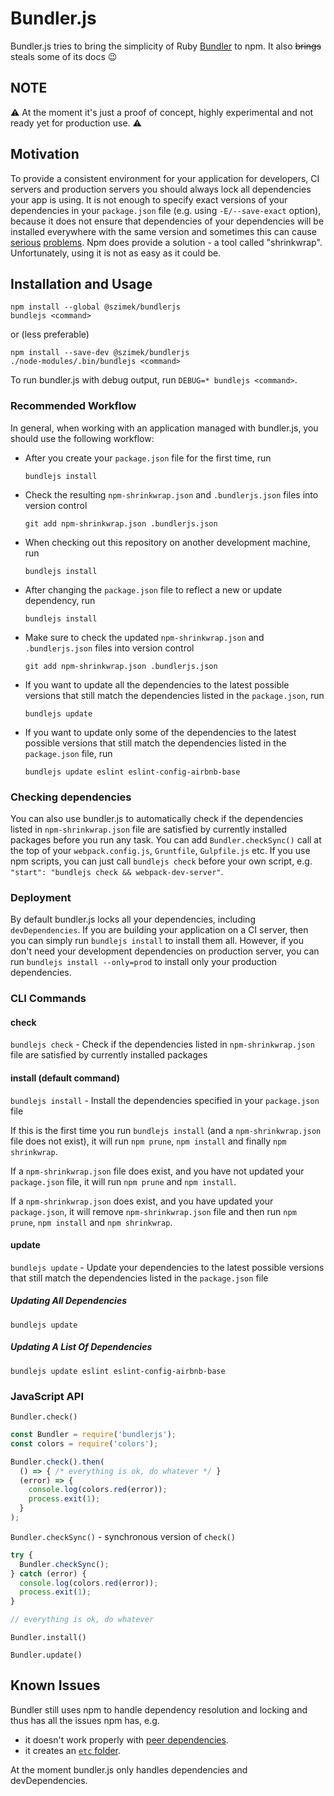 Bundler.js
==============================
Bundler.js tries to bring the simplicity of Ruby [Bundler](https://bundler.io) to npm. It also <del>brings</del> steals some of its docs :wink:

## NOTE
:warning: At the moment it's just a proof of concept, highly experimental and not ready yet for production use. :warning:

## Motivation
To provide a consistent environment for your application for developers, CI servers and production servers you should always lock all dependencies your app is using. It is not enough to specify exact versions of your dependencies in your `package.json` file (e.g. using `-E/--save-exact` option), because it does not ensure that dependencies of your dependencies will be installed everywhere with the same version and sometimes this can cause [serious](http://blog.bithound.io/npm-shrinkwrap-your-devdependencies-too/) [problems](https://plus.google.com/u/0/+KonradDzwinel/posts/NECEx8XKcer). Npm does provide a solution - a tool called "shrinkwrap". Unfortunately, using it is not as easy as it could be.

## Installation and Usage
```
npm install --global @szimek/bundlerjs
bundlejs <command>
```
or (less preferable)
```
npm install --save-dev @szimek/bundlerjs
./node-modules/.bin/bundlejs <command>
```

To run bundler.js with debug output, run `DEBUG=* bundlejs <command>`.

### Recommended Workflow
In general, when working with an application managed with bundler.js, you should use the following workflow:

* After you create your `package.json` file for the first time, run

  `bundlejs install`

* Check the resulting `npm-shrinkwrap.json` and `.bundlerjs.json` files into version control

  `git add npm-shrinkwrap.json .bundlerjs.json`

* When checking out this repository on another development machine, run

  `bundlejs install`

* After changing the `package.json` file to reflect a new or update dependency, run

  `bundlejs install`

* Make sure to check the updated `npm-shrinkwrap.json` and `.bundlerjs.json` files into version control

  `git add npm-shrinkwrap.json .bundlerjs.json`

* If you want to update all the dependencies to the latest possible versions that still match the dependencies listed in the `package.json`, run

  `bundlejs update`

* If you want to update only some of the dependencies to the latest possible versions that still match the dependencies listed in the `package.json` file, run

  `bundlejs update eslint eslint-config-airbnb-base`

### Checking dependencies

You can also use bundler.js to automatically check if the dependencies listed in `npm-shrinkwrap.json` file are satisfied by currently installed packages before you run any task. You can add `Bundler.checkSync()` call at the top of your `webpack.config.js`, `Gruntfile`, `Gulpfile.js` etc. If you use npm scripts, you can just call `bundlejs check` before your own script, e.g. `"start": "bundlejs check && webpack-dev-server"`.

### Deployment

By default bundler.js locks all your dependencies, including `devDependencies`. If you are building your application on a CI server, then you can simply run `bundlejs install` to install them all. However, if you don't need your development dependencies on production server, you can run `bundlejs install --only=prod` to install only your production dependencies.


### CLI Commands
#### check
`bundlejs check` - Check if the dependencies listed in `npm-shrinkwrap.json` file are satisfied by currently installed packages

#### install (default command)
`bundlejs install` - Install the dependencies specified in your `package.json` file

If this is the first time you run `bundlejs install` (and a `npm-shrinkwrap.json` file does not exist), it will run `npm prune`, `npm install` and finally `npm shrinkwrap`.

If a `npm-shrinkwrap.json` file does exist, and you have not updated your `package.json` file, it will run `npm prune` and `npm install`.

If a `npm-shrinkwrap.json` does exist, and you have updated your `package.json`, it will remove `npm-shrinkwrap.json` file and then run `npm prune`, `npm install` and `npm shrinkwrap`.

#### update
`bundlejs update` - Update your dependencies to the latest possible versions that still match the dependencies listed in the `package.json` file
##### Updating All Dependencies
`bundlejs update`
##### Updating A List Of Dependencies
`bundlejs update eslint eslint-config-airbnb-base`

### JavaScript API
`Bundler.check()`
``` javascript
const Bundler = require('bundlerjs');
const colors = require('colors');

Bundler.check().then(
  () => { /* everything is ok, do whatever */ }
  (error) => {
    console.log(colors.red(error));
    process.exit(1);
  }
);
```

`Bundler.checkSync()` - synchronous version of `check()`
``` javascript
try {
  Bundler.checkSync();
} catch (error) {
  console.log(colors.red(error));
  process.exit(1);
}

// everything is ok, do whatever
```

`Bundler.install()`

`Bundler.update()`

## Known Issues
Bundler still uses npm to handle dependency resolution and locking and thus has all the issues npm has, e.g.
* it doesn't work properly with [peer dependencies](https://github.com/npm/npm/issues/12909).
* it creates an [`etc` folder](https://github.com/npm/npm/pull/7249).

At the moment bundler.js only handles dependencies and devDependencies.
